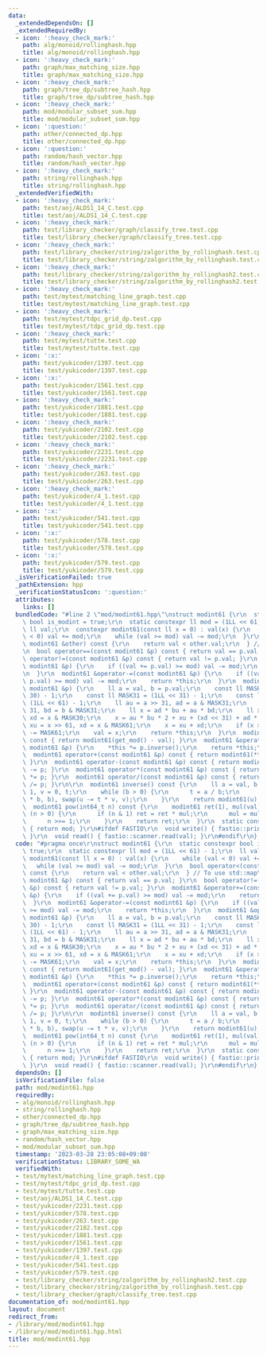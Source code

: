 ```yaml
---
data:
  _extendedDependsOn: []
  _extendedRequiredBy:
  - icon: ':heavy_check_mark:'
    path: alg/monoid/rollinghash.hpp
    title: alg/monoid/rollinghash.hpp
  - icon: ':heavy_check_mark:'
    path: graph/max_matching_size.hpp
    title: graph/max_matching_size.hpp
  - icon: ':heavy_check_mark:'
    path: graph/tree_dp/subtree_hash.hpp
    title: graph/tree_dp/subtree_hash.hpp
  - icon: ':heavy_check_mark:'
    path: mod/modular_subset_sum.hpp
    title: mod/modular_subset_sum.hpp
  - icon: ':question:'
    path: other/connected_dp.hpp
    title: other/connected_dp.hpp
  - icon: ':question:'
    path: random/hash_vector.hpp
    title: random/hash_vector.hpp
  - icon: ':heavy_check_mark:'
    path: string/rollinghash.hpp
    title: string/rollinghash.hpp
  _extendedVerifiedWith:
  - icon: ':heavy_check_mark:'
    path: test/aoj/ALDS1_14_C.test.cpp
    title: test/aoj/ALDS1_14_C.test.cpp
  - icon: ':heavy_check_mark:'
    path: test/library_checker/graph/classify_tree.test.cpp
    title: test/library_checker/graph/classify_tree.test.cpp
  - icon: ':heavy_check_mark:'
    path: test/library_checker/string/zalgorithm_by_rollinghash.test.cpp
    title: test/library_checker/string/zalgorithm_by_rollinghash.test.cpp
  - icon: ':heavy_check_mark:'
    path: test/library_checker/string/zalgorithm_by_rollinghash2.test.cpp
    title: test/library_checker/string/zalgorithm_by_rollinghash2.test.cpp
  - icon: ':heavy_check_mark:'
    path: test/mytest/matching_line_graph.test.cpp
    title: test/mytest/matching_line_graph.test.cpp
  - icon: ':heavy_check_mark:'
    path: test/mytest/tdpc_grid_dp.test.cpp
    title: test/mytest/tdpc_grid_dp.test.cpp
  - icon: ':heavy_check_mark:'
    path: test/mytest/tutte.test.cpp
    title: test/mytest/tutte.test.cpp
  - icon: ':x:'
    path: test/yukicoder/1397.test.cpp
    title: test/yukicoder/1397.test.cpp
  - icon: ':x:'
    path: test/yukicoder/1561.test.cpp
    title: test/yukicoder/1561.test.cpp
  - icon: ':heavy_check_mark:'
    path: test/yukicoder/1881.test.cpp
    title: test/yukicoder/1881.test.cpp
  - icon: ':heavy_check_mark:'
    path: test/yukicoder/2102.test.cpp
    title: test/yukicoder/2102.test.cpp
  - icon: ':heavy_check_mark:'
    path: test/yukicoder/2231.test.cpp
    title: test/yukicoder/2231.test.cpp
  - icon: ':heavy_check_mark:'
    path: test/yukicoder/263.test.cpp
    title: test/yukicoder/263.test.cpp
  - icon: ':heavy_check_mark:'
    path: test/yukicoder/4_1.test.cpp
    title: test/yukicoder/4_1.test.cpp
  - icon: ':x:'
    path: test/yukicoder/541.test.cpp
    title: test/yukicoder/541.test.cpp
  - icon: ':x:'
    path: test/yukicoder/578.test.cpp
    title: test/yukicoder/578.test.cpp
  - icon: ':x:'
    path: test/yukicoder/579.test.cpp
    title: test/yukicoder/579.test.cpp
  _isVerificationFailed: true
  _pathExtension: hpp
  _verificationStatusIcon: ':question:'
  attributes:
    links: []
  bundledCode: "#line 2 \"mod/modint61.hpp\"\nstruct modint61 {\r\n  static constexpr\
    \ bool is_modint = true;\r\n  static constexpr ll mod = (1LL << 61) - 1;\r\n \
    \ ll val;\r\n  constexpr modint61(const ll x = 0) : val(x) {\r\n    while (val\
    \ < 0) val += mod;\r\n    while (val >= mod) val -= mod;\r\n  }\r\n  bool operator<(const\
    \ modint61 &other) const {\r\n    return val < other.val;\r\n  } // To use std::map\r\
    \n  bool operator==(const modint61 &p) const { return val == p.val; }\r\n  bool\
    \ operator!=(const modint61 &p) const { return val != p.val; }\r\n  modint61 &operator+=(const\
    \ modint61 &p) {\r\n    if ((val += p.val) >= mod) val -= mod;\r\n    return *this;\r\
    \n  }\r\n  modint61 &operator-=(const modint61 &p) {\r\n    if ((val += mod -\
    \ p.val) >= mod) val -= mod;\r\n    return *this;\r\n  }\r\n  modint61 &operator*=(const\
    \ modint61 &p) {\r\n    ll a = val, b = p.val;\r\n    const ll MASK30 = (1LL <<\
    \ 30) - 1;\r\n    const ll MASK31 = (1LL << 31) - 1;\r\n    const ll MASK61 =\
    \ (1LL << 61) - 1;\r\n    ll au = a >> 31, ad = a & MASK31;\r\n    ll bu = b >>\
    \ 31, bd = b & MASK31;\r\n    ll x = ad * bu + au * bd;\r\n    ll xu = x >> 30,\
    \ xd = x & MASK30;\r\n    x = au * bu * 2 + xu + (xd << 31) + ad * bd;\r\n   \
    \ xu = x >> 61, xd = x & MASK61;\r\n    x = xu + xd;\r\n    if (x >= MASK61) x\
    \ -= MASK61;\r\n    val = x;\r\n    return *this;\r\n  }\r\n  modint61 operator-()\
    \ const { return modint61(get_mod() - val); }\r\n  modint61 &operator/=(const\
    \ modint61 &p) {\r\n    *this *= p.inverse();\r\n    return *this;\r\n  }\r\n\
    \  modint61 operator+(const modint61 &p) const { return modint61(*this) += p;\
    \ }\r\n  modint61 operator-(const modint61 &p) const { return modint61(*this)\
    \ -= p; }\r\n  modint61 operator*(const modint61 &p) const { return modint61(*this)\
    \ *= p; }\r\n  modint61 operator/(const modint61 &p) const { return modint61(*this)\
    \ /= p; }\r\n\r\n  modint61 inverse() const {\r\n    ll a = val, b = mod, u =\
    \ 1, v = 0, t;\r\n    while (b > 0) {\r\n      t = a / b;\r\n      swap(a -= t\
    \ * b, b), swap(u -= t * v, v);\r\n    }\r\n    return modint61(u);\r\n  }\r\n\
    \  modint61 pow(int64_t n) const {\r\n    modint61 ret(1), mul(val);\r\n    while\
    \ (n > 0) {\r\n      if (n & 1) ret = ret * mul;\r\n      mul = mul * mul;\r\n\
    \      n >>= 1;\r\n    }\r\n    return ret;\r\n  }\r\n  static constexpr ll get_mod()\
    \ { return mod; }\r\n#ifdef FASTIO\r\n  void write() { fastio::printer.write(val);\
    \ }\r\n  void read() { fastio::scanner.read(val); }\r\n#endif\r\n};\r\n"
  code: "#pragma once\r\nstruct modint61 {\r\n  static constexpr bool is_modint =\
    \ true;\r\n  static constexpr ll mod = (1LL << 61) - 1;\r\n  ll val;\r\n  constexpr\
    \ modint61(const ll x = 0) : val(x) {\r\n    while (val < 0) val += mod;\r\n \
    \   while (val >= mod) val -= mod;\r\n  }\r\n  bool operator<(const modint61 &other)\
    \ const {\r\n    return val < other.val;\r\n  } // To use std::map\r\n  bool operator==(const\
    \ modint61 &p) const { return val == p.val; }\r\n  bool operator!=(const modint61\
    \ &p) const { return val != p.val; }\r\n  modint61 &operator+=(const modint61\
    \ &p) {\r\n    if ((val += p.val) >= mod) val -= mod;\r\n    return *this;\r\n\
    \  }\r\n  modint61 &operator-=(const modint61 &p) {\r\n    if ((val += mod - p.val)\
    \ >= mod) val -= mod;\r\n    return *this;\r\n  }\r\n  modint61 &operator*=(const\
    \ modint61 &p) {\r\n    ll a = val, b = p.val;\r\n    const ll MASK30 = (1LL <<\
    \ 30) - 1;\r\n    const ll MASK31 = (1LL << 31) - 1;\r\n    const ll MASK61 =\
    \ (1LL << 61) - 1;\r\n    ll au = a >> 31, ad = a & MASK31;\r\n    ll bu = b >>\
    \ 31, bd = b & MASK31;\r\n    ll x = ad * bu + au * bd;\r\n    ll xu = x >> 30,\
    \ xd = x & MASK30;\r\n    x = au * bu * 2 + xu + (xd << 31) + ad * bd;\r\n   \
    \ xu = x >> 61, xd = x & MASK61;\r\n    x = xu + xd;\r\n    if (x >= MASK61) x\
    \ -= MASK61;\r\n    val = x;\r\n    return *this;\r\n  }\r\n  modint61 operator-()\
    \ const { return modint61(get_mod() - val); }\r\n  modint61 &operator/=(const\
    \ modint61 &p) {\r\n    *this *= p.inverse();\r\n    return *this;\r\n  }\r\n\
    \  modint61 operator+(const modint61 &p) const { return modint61(*this) += p;\
    \ }\r\n  modint61 operator-(const modint61 &p) const { return modint61(*this)\
    \ -= p; }\r\n  modint61 operator*(const modint61 &p) const { return modint61(*this)\
    \ *= p; }\r\n  modint61 operator/(const modint61 &p) const { return modint61(*this)\
    \ /= p; }\r\n\r\n  modint61 inverse() const {\r\n    ll a = val, b = mod, u =\
    \ 1, v = 0, t;\r\n    while (b > 0) {\r\n      t = a / b;\r\n      swap(a -= t\
    \ * b, b), swap(u -= t * v, v);\r\n    }\r\n    return modint61(u);\r\n  }\r\n\
    \  modint61 pow(int64_t n) const {\r\n    modint61 ret(1), mul(val);\r\n    while\
    \ (n > 0) {\r\n      if (n & 1) ret = ret * mul;\r\n      mul = mul * mul;\r\n\
    \      n >>= 1;\r\n    }\r\n    return ret;\r\n  }\r\n  static constexpr ll get_mod()\
    \ { return mod; }\r\n#ifdef FASTIO\r\n  void write() { fastio::printer.write(val);\
    \ }\r\n  void read() { fastio::scanner.read(val); }\r\n#endif\r\n};\r\n"
  dependsOn: []
  isVerificationFile: false
  path: mod/modint61.hpp
  requiredBy:
  - alg/monoid/rollinghash.hpp
  - string/rollinghash.hpp
  - other/connected_dp.hpp
  - graph/tree_dp/subtree_hash.hpp
  - graph/max_matching_size.hpp
  - random/hash_vector.hpp
  - mod/modular_subset_sum.hpp
  timestamp: '2023-03-28 23:05:08+09:00'
  verificationStatus: LIBRARY_SOME_WA
  verifiedWith:
  - test/mytest/matching_line_graph.test.cpp
  - test/mytest/tdpc_grid_dp.test.cpp
  - test/mytest/tutte.test.cpp
  - test/aoj/ALDS1_14_C.test.cpp
  - test/yukicoder/2231.test.cpp
  - test/yukicoder/578.test.cpp
  - test/yukicoder/263.test.cpp
  - test/yukicoder/2102.test.cpp
  - test/yukicoder/1881.test.cpp
  - test/yukicoder/1561.test.cpp
  - test/yukicoder/1397.test.cpp
  - test/yukicoder/4_1.test.cpp
  - test/yukicoder/541.test.cpp
  - test/yukicoder/579.test.cpp
  - test/library_checker/string/zalgorithm_by_rollinghash2.test.cpp
  - test/library_checker/string/zalgorithm_by_rollinghash.test.cpp
  - test/library_checker/graph/classify_tree.test.cpp
documentation_of: mod/modint61.hpp
layout: document
redirect_from:
- /library/mod/modint61.hpp
- /library/mod/modint61.hpp.html
title: mod/modint61.hpp
---
```

